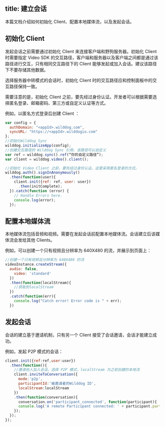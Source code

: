 ﻿title: 建立会话
---

本篇文档介绍如何初始化 Client、配置本地媒体流，以及发起会话。

## 初始化 Client

发起会话之前需要通过初始化 Client 来连接客户端和野狗服务器。初始化 Client 时需要指定 Video SDK 的交互路径，客户端和服务器以及客户端之间都是通过该路径进行交互，只有相同交互路径下的 Client 能够发起或加入会话。建议该路径下不要存储其他数据。

选择服务器中转模式的会话时，初始化 Client 时的交互路径应和控制面板中的交互路径保持一致。

需要注意的是，初始化 Client 之前，要先经过身份认证。开发者可以根据需要选择匿名登录、邮箱密码、第三方或自定义认证等方式。

例如，以匿名方式登录后创建 Client ：

```javascript
var config = {
  authDomain: "<appId>.wilddog.com",
  syncURL: "https://<appId>.wilddogio.com"
};
//初始化Wilddog Sync
wilddog.initializeApp(config);
//创建交互路径的 Wilddog Sync 引用，该路径可以自定义
var ref = wilddog.sync().ref(“你的自定义路径”); 
var client = wilddog.video().client();

//初始化 Video Client 之前，要先经过身份认证。这里采用匿名登录的方式。
wilddog.auth().signInAnonymously()
  .then(function(user){
    client.init({ref: ref, user: user})
      .then(initComplete);
  }).catch(function (error) {
    // Handle Errors here.
    console.log(error);
  });
```

## 配置本地媒体流

本地媒体流包括音频和视频。需要在发起会话前配置本地媒体流。会话建立后该媒体流会发给其他 Clients。

例如，可以创建一个只有视频且分辨率为 640X480 的流，并展示到页面上：

```javascript
//创建一个只有视频且分辨率为 640X480 的流
videoInstance.createStream({
  audio: false,
    video: 'standard'
  })
  .then(function(localStream){
    //获取到localStream
  })
  .catch(function(err){
    console.log("Catch error! Error code is " + err);
  })
```

## 发起会话

会话的建立基于邀请机制，只有另一个 Client 接受了会话邀请，会话才能建立成功。

例如，发起 P2P 模式的会话：

```javascript
client.init({ref:ref,user:user})
  .then(function(){
    //邀请他人加入会话，选择 P2P 模式，localStream 为之前创建的本地流
    client.inviteToConversation({
      mode:'p2p',
      participantId:'被邀请者的Wilddog ID',
      localStream:localStream
    })
    .then(function(conversation){
      conversation.on('participant_connected', function(participant){
      console.log('A remote Participant connected: ' + participant.participantId);
    });
  });
});
```
